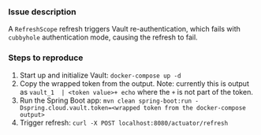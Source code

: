 ### Issue description

A `RefreshScope` refresh triggers Vault re-authentication, which fails with 
`cubbyhole` authentication mode, causing the refresh to fail.

### Steps to reproduce

1. Start up and initialize Vault: `docker-compose up -d`
1. Copy the wrapped token from the output. Note: currently this is output as `vault_1  | <token value>+ echo` where the `+` is not part of the token. 
1. Run the Spring Boot app: `mvn clean spring-boot:run -Dspring.cloud.vault.token=<wrapped token from the docker-compose output>`
1. Trigger refresh: `curl -X POST localhost:8080/actuator/refresh`
